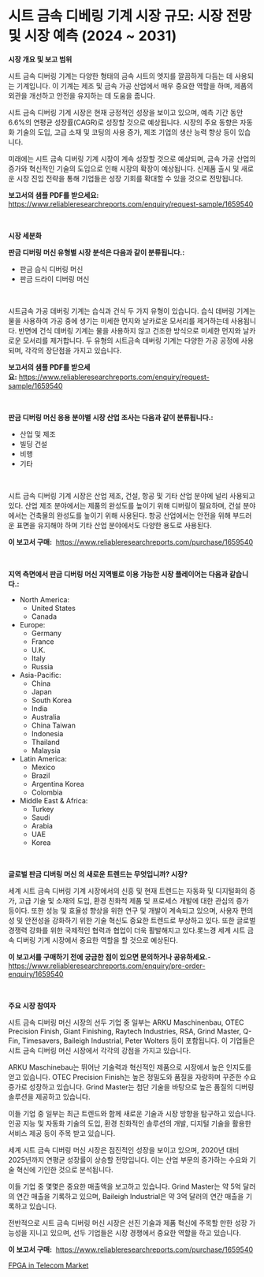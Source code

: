 <p><h1>시트 금속 디베링 기계 시장 규모: 시장 전망 및 시장 예측 (2024 ~ 2031)</h1></p><p><strong>시장 개요 및 보고 범위</strong></p>
<p><p>시트 금속 디버링 기계는 다양한 형태의 금속 시트의 엣지를 깔끔하게 다듬는 데 사용되는 기계입니다. 이 기계는 제조 및 금속 가공 산업에서 매우 중요한 역할을 하며, 제품의 외관을 개선하고 안전을 유지하는 데 도움을 줍니다.</p><p>시트 금속 디버링 기계 시장은 현재 긍정적인 성장을 보이고 있으며, 예측 기간 동안 6.6%의 연평균 성장률(CAGR)로 성장할 것으로 예상됩니다. 시장의 주요 동향은 자동화 기술의 도입, 고급 소재 및 코팅의 사용 증가, 제조 기업의 생산 능력 향상 등이 있습니다.</p><p>미래에는 시트 금속 디버링 기계 시장이 계속 성장할 것으로 예상되며, 금속 가공 산업의 증가와 혁신적인 기술의 도입으로 인해 시장의 확장이 예상됩니다. 신제품 출시 및 새로운 시장 진입 전략을 통해 기업들은 성장 기회를 확대할 수 있을 것으로 전망됩니다.</p></p>
<p><strong>보고서의 샘플 PDF를 받으세요:</strong> <a href="https://www.reliableresearchreports.com/enquiry/request-sample/1659540">https://www.reliableresearchreports.com/enquiry/request-sample/1659540</a></p>
<p>&nbsp;</p>
<p><strong>시장 세분화</strong></p>
<p><strong>판금 디버링 머신 유형별 시장 분석은 다음과 같이 분류됩니다.:</strong></p>
<p><ul><li>판금 습식 디버링 머신</li><li>판금 드라이 디버링 머신</li></ul></p>
<p>&nbsp;</p>
<p><p>시트금속 가공 데버링 기계는 습식과 건식 두 가지 유형이 있습니다. 습식 데버링 기계는 물을 사용하여 가공 중에 생기는 미세한 먼지와 날카로운 모서리를 제거하는데 사용됩니다. 반면에 건식 데버링 기계는 물을 사용하지 않고 건조한 방식으로 미세한 먼지와 날카로운 모서리를 제거합니다. 두 유형의 시트금속 데버링 기계는 다양한 가공 공정에 사용되며, 각각의 장단점을 가지고 있습니다.</p></p>
<p><strong>보고서의 샘플 PDF를 받으세요:</strong>&nbsp;<a href="https://www.reliableresearchreports.com/enquiry/request-sample/1659540">https://www.reliableresearchreports.com/enquiry/request-sample/1659540</a></p>
<p>&nbsp;</p>
<p><strong> 판금 디버링 머신 응용 분야별 시장 산업 조사는 다음과 같이 분류됩니다.:</strong></p>
<p><ul><li>산업 및 제조</li><li>빌딩 건설</li><li>비행</li><li>기타</li></ul></p>
<p>&nbsp;</p>
<p><p>시트 금속 디버링 기계 시장은 산업 제조, 건설, 항공 및 기타 산업 분야에 널리 사용되고 있다. 산업 제조 분야에서는 제품의 완성도를 높이기 위해 디버링이 필요하며, 건설 분야에서는 건축물의 완성도를 높이기 위해 사용된다. 항공 산업에서는 안전을 위해 부드러운 표면을 유지해야 하며 기타 산업 분야에서도 다양한 용도로 사용된다.</p></p>
<p><strong>이 보고서 구매:</strong>&nbsp; <a href="https://www.reliableresearchreports.com/purchase/1659540">https://www.reliableresearchreports.com/purchase/1659540</a></p>
<p>&nbsp;</p>
<p><strong>지역 측면에서 판금 디버링 머신 지역별로 이용 가능한 시장 플레이어는 다음과 같습니다.:</strong></p>
<p><ul>
    <li>
        North America:
        <ul>
            <li>United States</li>
            <li>Canada</li>
        </ul>
    </li>
    <li>
        Europe:
        <ul>
            <li>Germany</li>
            <li>France</li>
            <li>U.K.</li>
            <li>Italy</li>
            <li>Russia</li>
        </ul>
    </li>
    <li>
        Asia-Pacific:
        <ul>
            <li>China</li>
            <li>Japan</li>
            <li>South Korea</li>
            <li>India</li>
            <li>Australia</li>
            <li>China Taiwan</li>
            <li>Indonesia</li>
            <li>Thailand</li>
            <li>Malaysia</li>
        </ul>
    </li>
    <li>
        Latin America:
        <ul>
            <li>Mexico</li>
            <li>Brazil</li>
            <li>Argentina Korea</li>
            <li>Colombia</li>
        </ul>
    </li>
    <li>
        Middle East & Africa:
        <ul>
            <li>Turkey</li>
            <li>Saudi</li>
            <li>Arabia</li>
            <li>UAE</li>
            <li>Korea</li>
        </ul>
    </li>
    </ul></p>
<p>&nbsp;</p>
<p><strong>글로벌 판금 디버링 머신 의 새로운 트렌드는 무엇입니까? 시장?</strong></p>
<p><p>세계 시트 금속 디버링 기계 시장에서의 신흥 및 현재 트렌드는 자동화 및 디지털화의 증가, 고급 기술 및 소재의 도입, 환경 친화적 제품 및 프로세스 개발에 대한 관심의 증가 등이다. 또한 성능 및 효율성 향상을 위한 연구 및 개발이 계속되고 있으며, 사용자 편의성 및 안전성을 강화하기 위한 기술 혁신도 중요한 트렌드로 부상하고 있다. 또한 글로벌 경쟁력 강화를 위한 국제적인 협력과 협업이 더욱 활발해지고 있다.롯느경 세계 시트 금속 디버링 기계 시장에서 중요한 역할을 할 것으로 예상된다.</p></p>
<p><strong>이 보고서를 구매하기 전에 궁금한 점이 있으면 문의하거나 공유하세요.</strong>- <a href="https://www.reliableresearchreports.com/enquiry/pre-order-enquiry/1659540">https://www.reliableresearchreports.com/enquiry/pre-order-enquiry/1659540</a></p>
<p>&nbsp;</p>
<p><strong>주요 시장 참여자</strong></p>
<p><p>시트 금속 디버링 머신 시장의 선두 기업 중 일부는 ARKU Maschinenbau, OTEC Precision Finish, Giant Finishing, Raytech Industries, RSA, Grind Master, Q-Fin, Timesavers, Baileigh Industrial, Peter Wolters 등이 포함됩니다. 이 기업들은 시트 금속 디버링 머신 시장에서 각각의 강점을 가지고 있습니다.</p><p>ARKU Maschinebau는 뛰어난 기술력과 혁신적인 제품으로 시장에서 높은 인지도를 얻고 있습니다. OTEC Precision Finish는 높은 정밀도와 품질을 자랑하며 꾸준한 수요 증가로 성장하고 있습니다. Grind Master는 첨단 기술을 바탕으로 높은 품질의 디버링 솔루션을 제공하고 있습니다.</p><p>이들 기업 중 일부는 최근 트렌드와 함께 새로운 기술과 시장 방향을 탐구하고 있습니다. 인공 지능 및 자동화 기술의 도입, 환경 친화적인 솔루션의 개발, 디지털 기술을 활용한 서비스 제공 등이 주목 받고 있습니다.</p><p>세계 시트 금속 디버링 머신 시장은 점진적인 성장을 보이고 있으며, 2020년 대비 2025년까지 연평균 성장률이 상승할 전망입니다. 이는 산업 부문의 증가하는 수요와 기술 혁신에 기인한 것으로 분석됩니다.</p><p>이들 기업 중 몇몇은 중요한 매출액을 보고하고 있습니다. Grind Master는 약 5억 달러의 연간 매출을 기록하고 있으며, Baileigh Industrial은 약 3억 달러의 연간 매출을 기록하고 있습니다.</p><p>전반적으로 시트 금속 디버링 머신 시장은 선진 기술과 제품 혁신에 주목할 만한 성장 가능성을 지니고 있으며, 선두 기업들은 시장 경쟁에서 중요한 역할을 하고 있습니다.</p></p>
<p><strong>이 보고서 구매:</strong>&nbsp;&nbsp;<a href="https://www.reliableresearchreports.com/purchase/1659540">https://www.reliableresearchreports.com/purchase/1659540</a></p>
<p><p><a href="https://github.com/GroverBarry/Market-Research-Report-List-4/blob/main/fpga-in-telecom-market.md">FPGA in Telecom Market</a></p></p>
